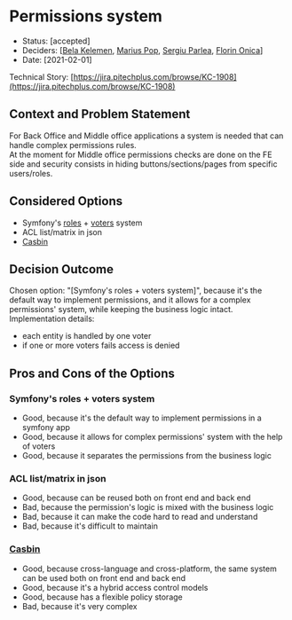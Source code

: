 # Permissions system

* Status: [accepted] <!-- optional -->
* Deciders: [[Bela Kelemen](https://github.com/bkelemen-pitech), [Marius Pop](https://github.com/mariuspop86), [Sergiu Parlea](https://github.com/SergiuParlea), [Florin
  Onica](https://github.com/fonica)]
* Date: [2021-02-01] <!-- optional -->

Technical Story: [https://jira.pitechplus.com/browse/KC-1908](https://jira.pitechplus.com/browse/KC-1908) <!-- optional -->

## Context and Problem Statement

For Back Office and Middle office applications a system is needed that can handle complex permissions rules.  
At the 
moment for Middle office permissions checks are done on the FE side and security consists in hiding 
buttons/sections/pages from specific users/roles.

## Considered Options

* Symfony's [roles](https://symfony.com/doc/current/security.html#roles) +
 [voters](https://symfony.com/doc/current/security/voters.html) system
* ACL list/matrix in json
* [Casbin](https://casbin.org/)

## Decision Outcome

Chosen option: "[Symfony's roles + voters system]", because it's the default way to implement permissions, and it 
allows for a complex permissions' system, while keeping the business logic intact.  
Implementation details:
* each entity is handled by one voter
* if one or more voters fails access is denied

## Pros and Cons of the Options <!-- optional -->

### Symfony's roles + voters system

* Good, because it's the default way to implement permissions in a symfony app
* Good, because it allows for complex permissions' system with the help of voters
* Good, because it separates the permissions from the business logic

### ACL list/matrix in json

* Good, because can be reused both on front end and back end
* Bad, because the permission's logic is mixed with the business logic 
* Bad, because it can make the code hard to read and understand
* Bad, because it's difficult to maintain

### [Casbin](https://casbin.org/)

* Good, because cross-language and cross-platform, the same system can be used both on front end and back end
* Good, because it's a hybrid access control models
* Good, because has a flexible policy storage
* Bad, because it's very complex
